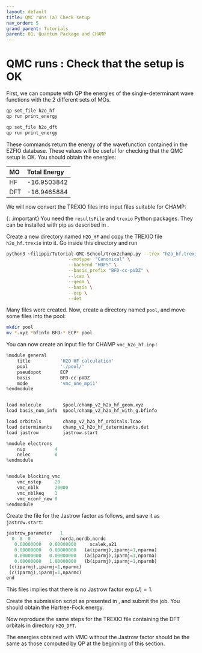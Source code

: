 ```yaml
---
layout: default
title: QMC runs (a) Check setup
nav_order: 5
grand_parent: Tutorials
parent: 01. Quantum Package and CHAMP
---
```


# QMC runs : Check that the setup is OK

First, we can compute with QP the energies of the single-determinant
wave functions with the 2 different sets of MOs.

```bash
qp set_file h2o_hf
qp run print_energy

qp set_file h2o_dft
qp run print_energy
```

These commands return the energy of the wavefunction contained in the
EZFIO database. These values will be useful for checking that the QMC
setup is OK. You should obtain the energies:

| MO           | Total Energy      |
|:-------------|:------------------|
| HF           | -16.9503842       |
| DFT          | -16.9465884       |


We will now convert the TREXIO files into input files suitable for
CHAMP:

{: .important}
You need the `resultsFile` and `trexio` Python packages. They can be
installed with pip as described in []().


Create a new directory named `H2O_HF` and copy the TREXIO file
`h2o_hf.trexio` into it. Go inside this directory and run

```bash
python3 ~filippi/Tutorial-QMC-School/trex2champ.py --trex "h2o_hf.trexio" \
                       --motype  "Canonical" \
                       --backend "HDF5" \
                       --basis_prefix "BFD-cc-pVDZ" \
                       --lcao \
                       --geom \
                       --basis \
                       --ecp \
                       --det
```

Many files were created. Now, create a directory named `pool`, and move
some files into the pool:

```bash
mkdir pool
mv *.xyz *bfinfo BFD-* ECP* pool
```

You can now create an input file for CHAMP `vmc_h2o_hf.inp` :

```python
%module general
    title           'H2O HF calculation'
    pool            './pool/'
    pseudopot       ECP
    basis           BFD-cc-pVDZ
    mode            'vmc_one_mpi1'
%endmodule


load molecule        $pool/champ_v2_h2o_hf_geom.xyz
load basis_num_info  $pool/champ_v2_h2o_hf_with_g.bfinfo

load orbitals        champ_v2_h2o_hf_orbitals.lcao
load determinants    champ_v2_h2o_hf_determinants.det
load jastrow         jastrow.start

%module electrons
    nup           4
    nelec         8
%endmodule


%module blocking_vmc
    vmc_nstep     20
    vmc_nblk      20000
    vmc_nblkeq    1
    vmc_nconf_new 0
%endmodule
```

Create the file for the Jastrow factor as follows, and save it as
`jastrow.start`:

```python
jastrow_parameter   1
  0  0  0           norda,nordb,nordc
   0.60000000   0.00000000     scalek,a21
   0.00000000   0.00000000   (a(iparmj),iparmj=1,nparma)
   0.00000000   0.00000000   (a(iparmj),iparmj=1,nparma)
   0.00000000   1.00000000   (b(iparmj),iparmj=1,nparmb)
 (c(iparmj),iparmj=1,nparmc)
 (c(iparmj),iparmj=1,nparmc)
end
```

This files implies that there is no Jastrow factor $\exp(J)=1$.

Create the submission script as presented in [](), and submit the job. You should obtain the
Hartree-Fock energy.

Now reproduce the same steps for the TREXIO file containing the DFT
orbitals in directory `H2O_DFT`.

The energies obtained with VMC without the Jastrow factor should be the
same as those computed by QP at the beginning of this section.
